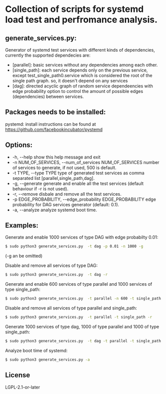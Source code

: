 # Collection of scripts for systemd load test and perfromance analysis.

## generate_services.py:

Generator of systemd test services with different kinds of dependencies, currently the supported dependecies are:
- [parallel]: basic services without any dependencies among each other.
- [single_path]: each service depends only on the previous service, 
except test_single_path0.service which is considered the root of the single path graph.
so, it doesn't depend on any services 
- [dag]: directed acyclic graph of random service dependeencies with edge probability option to control the
amount of possible edges (dependencies) between services.

## Packages needs to be installed:
pystemd: install instructions can be found at https://github.com/facebookincubator/pystemd 

## Options:
-  -h, --help
                        show this help message and exit
-  -n NUM_OF_SERVICES, --num_of_services NUM_OF_SERVICES
                        number of services to generate, if not used, 500 is default.
-  -t TYPE, --type TYPE
                        type of generated test services as comma separated list [parallel,single_path,dag].
-  -g, --generate
                        generate and enable all the test services (default behaviour if -r is not used).
-  -r, --remove
                        disbale and remove all the test services.
-  -p EDGE_PROBABILITY, --edge_probability EDGE_PROBABILITY
                        edge probability for DAG services generator (default: 0.1).
-  -a, --analyze
                        analyze systemd boot time.

## Examples:
Generate and enable 1000 services of type DAG with edge probabilty 0.01:
```sh
$ sudo python3 generate_services.py  -t dag -p 0.01 -n 1000 -g
```
(-g an be omitted)

Disable and remove all services of type DAG:
```sh
$ sudo python3 generate_services.py  -t dag -r
```
Generate and enable 600 services of type parallel and 1000 services of type single_path:
```sh
$ sudo python3 generate_services.py  -t parallel -n 600 -t single_path -n 1000 
```
Disable and remove all services of type parallel and single_path:
```sh
$ sudo python3 generate_services.py  -t parallel -t single_path -r
```
Generate 1000 services of type dag, 1000 of type parallel and 1000 of type single_path:
```sh
$ sudo python3 generate_services.py  -t dag -t parallel -t single_path -n 1000
```
Analyze boot time of systemd:
```sh
$ sudo python3 generate_services.py -a
```

## License
LGPL-2.1-or-later
